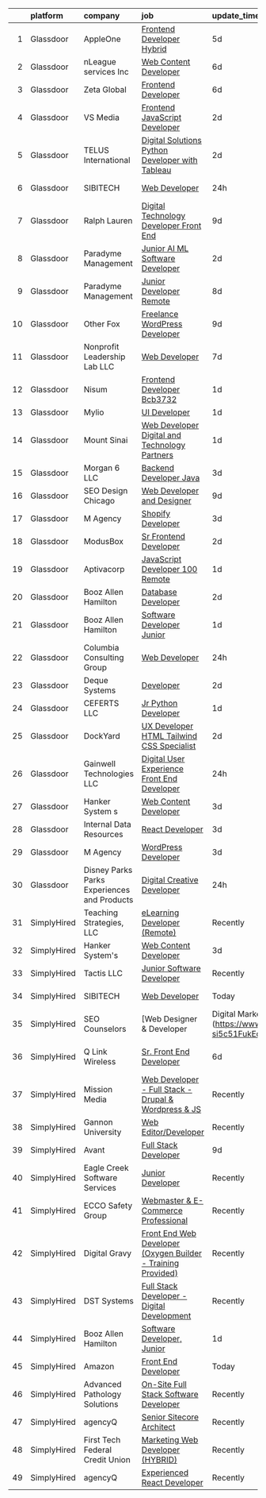 

|    | platform    | company                                      | job                                                                                                                                                                                                                                                                                                                                                                                                                                                                                                                                                                                                                                                                                                                                                                                                                                                                                                                                    | update_time   | location                          |
|---:|:------------|:---------------------------------------------|:---------------------------------------------------------------------------------------------------------------------------------------------------------------------------------------------------------------------------------------------------------------------------------------------------------------------------------------------------------------------------------------------------------------------------------------------------------------------------------------------------------------------------------------------------------------------------------------------------------------------------------------------------------------------------------------------------------------------------------------------------------------------------------------------------------------------------------------------------------------------------------------------------------------------------------------|:--------------|:----------------------------------|
|  1 | Glassdoor   | AppleOne                                     | [Frontend Developer   Hybrid  ](https://www.glassdoor.com/partner/jobListing.htm?pos=104&ao=1110586&s=58&guid=000001814c5cb932a9307f3cbbcbd6dc&src=GD_JOB_AD&t=SR&vt=w&ea=1&cs=1_5e5ea262&cb=1654843554625&jobListingId=1007918141484&cpc=3BA4CE39D5B5DEF5&jrtk=3-0-1g565peg6r18u801-1g565pegkmfra800-ad5f0680bb5fd8e8--6NYlbfkN0Akmm0SHSm6KXMG3PLe28cvsql5ALZY-VGg2iXYcU3b0_QqRwb6uEYTLIurolMOrvwOWH5p6QUknwujx03SMWMlcC10KEnRy1UcT4677z3zgg2ulnxwwtCZ_1dIqvfuIhIuK5tOCshydVDLWDzGSBvC-9QeTrrfrhucyyoaTp8k_GZ4bZs6oGKoH7xomWDR3QgG788316auHoVAWoH4u4f7Jfh3ACI6-GIjamzV2FLLdyNdsmv1qPI1YOx-i_0XgZX2LIPNm7DLDUNdWyO__OPM0wSkctMaBHxoQXC25_L059O8UKVGXTfgwpVaqd83gxidlHWKO0XJpBOomGJZSnrc8u218r9DSkXOnOIjml5RoTNBSW8yA4jRyzO48uEjBDb-8pYO2qlJlNn1IkhL6mWpblO64ORjl25VWnWgHWX8PEtaMvKk9NoYWXTD6KeZhe_8sK_L8gbYSd64iOP3p9Xj56e0qGIDwzMuBLWbI5iSfYQsUyzShjXdjDV64fu_TI5Pcu4BcasTkHmDJYYxmgjwyziPdD7wgqQZRZQtgbF0mWtRAzPx0931Wh5k6KHA45s%3D) | 5d            | Rowland Heights, CA               |
|  2 | Glassdoor   | nLeague services Inc                         | [Web Content Developer](https://www.glassdoor.com/partner/jobListing.htm?pos=110&ao=1136043&s=58&guid=000001814c5cb932a9307f3cbbcbd6dc&src=GD_JOB_AD&t=SR&vt=w&ea=1&cs=1_ffead1dd&cb=1654843554625&jobListingId=1007916576869&jrtk=3-0-1g565peg6r18u801-1g565pegkmfra800-df2d8b73c28e92ba-)                                                                                                                                                                                                                                                                                                                                                                                                                                                                                                                                                                                                                                            | 6d            | Atlanta, GA                       |
|  3 | Glassdoor   | Zeta Global                                  | [Frontend Developer](https://www.glassdoor.com/partner/jobListing.htm?pos=122&ao=1136043&s=58&guid=000001814c5cb932a9307f3cbbcbd6dc&src=GD_JOB_AD&t=SR&vt=w&ea=1&cs=1_2deba26f&cb=1654843554629&jobListingId=1007916469645&jrtk=3-0-1g565peg6r18u801-1g565pegkmfra800-33182a36cf05e08d-)                                                                                                                                                                                                                                                                                                                                                                                                                                                                                                                                                                                                                                               | 6d            | Boca Raton, FL                    |
|  4 | Glassdoor   | VS Media                                     | [Frontend JavaScript Developer](https://www.glassdoor.com/partner/jobListing.htm?pos=107&ao=1136043&s=58&guid=000001814c5cb932a9307f3cbbcbd6dc&src=GD_JOB_AD&t=SR&vt=w&ea=1&cs=1_8e1a125c&cb=1654843554625&jobListingId=1007922811645&jrtk=3-0-1g565peg6r18u801-1g565pegkmfra800-0e4b54c3b7e2db00-)                                                                                                                                                                                                                                                                                                                                                                                                                                                                                                                                                                                                                                    | 2d            | Westlake Village, Los Angeles, CA |
|  5 | Glassdoor   | TELUS International                          | [Digital Solutions   Python Developer with Tableau](https://www.glassdoor.com/partner/jobListing.htm?pos=106&ao=1136043&s=58&guid=000001814c5cb932a9307f3cbbcbd6dc&src=GD_JOB_AD&t=SR&vt=w&cs=1_3faf25d9&cb=1654843554625&jobListingId=1007924830675&jrtk=3-0-1g565peg6r18u801-1g565pegkmfra800-883079c63bbc85f2-)                                                                                                                                                                                                                                                                                                                                                                                                                                                                                                                                                                                                                     | 2d            | Missouri                          |
|  6 | Glassdoor   | SIBITECH                                     | [Web Developer](https://www.glassdoor.com/partner/jobListing.htm?pos=117&ao=1136043&s=58&guid=000001814c5cb932a9307f3cbbcbd6dc&src=GD_JOB_AD&t=SR&vt=w&ea=1&cs=1_35be1dab&cb=1654843554628&jobListingId=1007929506765&jrtk=3-0-1g565peg6r18u801-1g565pegkmfra800-7df198761e815708-)                                                                                                                                                                                                                                                                                                                                                                                                                                                                                                                                                                                                                                                    | 24h           | Lake Worth, FL                    |
|  7 | Glassdoor   | Ralph Lauren                                 | [Digital Technology Developer  Front End](https://www.glassdoor.com/partner/jobListing.htm?pos=123&ao=1136043&s=58&guid=000001814c5cb932a9307f3cbbcbd6dc&src=GD_JOB_AD&t=SR&vt=w&cs=1_52e53e04&cb=1654843554629&jobListingId=1007906000925&jrtk=3-0-1g565peg6r18u801-1g565pegkmfra800-6777bd7d794dbf41-)                                                                                                                                                                                                                                                                                                                                                                                                                                                                                                                                                                                                                               | 9d            | New York, NY                      |
|  8 | Glassdoor   | Paradyme Management                          | [Junior AI ML Software Developer](https://www.glassdoor.com/partner/jobListing.htm?pos=119&ao=1136043&s=58&guid=000001814c5cb932a9307f3cbbcbd6dc&src=GD_JOB_AD&t=SR&vt=w&cs=1_cc5d616a&cb=1654843554629&jobListingId=1007924803575&jrtk=3-0-1g565peg6r18u801-1g565pegkmfra800-3fa5b2fba5a53a83-)                                                                                                                                                                                                                                                                                                                                                                                                                                                                                                                                                                                                                                       | 2d            | Washington, DC                    |
|  9 | Glassdoor   | Paradyme Management                          | [Junior Developer  Remote ](https://www.glassdoor.com/partner/jobListing.htm?pos=120&ao=1136043&s=58&guid=000001814c5cb932a9307f3cbbcbd6dc&src=GD_JOB_AD&t=SR&vt=w&ea=1&cs=1_009bad92&cb=1654843554629&jobListingId=1007909463490&jrtk=3-0-1g565peg6r18u801-1g565pegkmfra800-5912e9fafc5a4ecd-)                                                                                                                                                                                                                                                                                                                                                                                                                                                                                                                                                                                                                                        | 8d            | Suitland, MD                      |
| 10 | Glassdoor   | Other Fox                                    | [Freelance WordPress Developer](https://www.glassdoor.com/partner/jobListing.htm?pos=109&ao=1136043&s=58&guid=000001814c5cb932a9307f3cbbcbd6dc&src=GD_JOB_AD&t=SR&vt=w&ea=1&cs=1_60c382cc&cb=1654843554625&jobListingId=1007905093924&jrtk=3-0-1g565peg6r18u801-1g565pegkmfra800-b4c1d5e54a5a971a-)                                                                                                                                                                                                                                                                                                                                                                                                                                                                                                                                                                                                                                    | 9d            | Remote                            |
| 11 | Glassdoor   | Nonprofit Leadership Lab LLC                 | [Web Developer](https://www.glassdoor.com/partner/jobListing.htm?pos=111&ao=1136043&s=58&guid=000001814c5cb932a9307f3cbbcbd6dc&src=GD_JOB_AD&t=SR&vt=w&ea=1&cs=1_be2efc87&cb=1654843554626&jobListingId=1007913723710&jrtk=3-0-1g565peg6r18u801-1g565pegkmfra800-3711d8cac62ec297-)                                                                                                                                                                                                                                                                                                                                                                                                                                                                                                                                                                                                                                                    | 7d            | Remote                            |
| 12 | Glassdoor   | Nisum                                        | [Frontend Developer Bcb3732](https://www.glassdoor.com/partner/jobListing.htm?pos=121&ao=1136043&s=58&guid=000001814c5cb932a9307f3cbbcbd6dc&src=GD_JOB_AD&t=SR&vt=w&cs=1_fd508a56&cb=1654843554629&jobListingId=1007926633307&jrtk=3-0-1g565peg6r18u801-1g565pegkmfra800-29eec15869f03da0-)                                                                                                                                                                                                                                                                                                                                                                                                                                                                                                                                                                                                                                            | 1d            | Alaska                            |
| 13 | Glassdoor   | Mylio                                        | [UI Developer](https://www.glassdoor.com/partner/jobListing.htm?pos=126&ao=1136043&s=58&guid=000001814c5cb932a9307f3cbbcbd6dc&src=GD_JOB_AD&t=SR&vt=w&ea=1&cs=1_aab899e6&cb=1654843554629&jobListingId=1007927018719&jrtk=3-0-1g565peg6r18u801-1g565pegkmfra800-412f8847320d305e-)                                                                                                                                                                                                                                                                                                                                                                                                                                                                                                                                                                                                                                                     | 1d            | Remote                            |
| 14 | Glassdoor   | Mount Sinai                                  | [Web Developer   Digital and Technology Partners](https://www.glassdoor.com/partner/jobListing.htm?pos=129&ao=1136043&s=58&guid=000001814c5cb932a9307f3cbbcbd6dc&src=GD_JOB_AD&t=SR&vt=w&cs=1_877312c2&cb=1654843554630&jobListingId=1007925649087&jrtk=3-0-1g565peg6r18u801-1g565pegkmfra800-71f5f569841bd8d6-)                                                                                                                                                                                                                                                                                                                                                                                                                                                                                                                                                                                                                       | 1d            | New York, NY                      |
| 15 | Glassdoor   | Morgan 6  LLC                                | [Backend Developer  Java ](https://www.glassdoor.com/partner/jobListing.htm?pos=127&ao=1136043&s=58&guid=000001814c5cb932a9307f3cbbcbd6dc&src=GD_JOB_AD&t=SR&vt=w&ea=1&cs=1_ed88cd4e&cb=1654843554630&jobListingId=1007921847733&jrtk=3-0-1g565peg6r18u801-1g565pegkmfra800-ec36b37913a5c1f3-)                                                                                                                                                                                                                                                                                                                                                                                                                                                                                                                                                                                                                                         | 3d            | Remote                            |
| 16 | Glassdoor   | SEO Design Chicago                           | [Web Developer and Designer](https://www.glassdoor.com/partner/jobListing.htm?pos=113&ao=1136043&s=58&guid=000001814c5cb932a9307f3cbbcbd6dc&src=GD_JOB_AD&t=SR&vt=w&ea=1&cs=1_5e5ad9e5&cb=1654843554626&jobListingId=1007905745551&jrtk=3-0-1g565peg6r18u801-1g565pegkmfra800-edb5c12235ecbca6-)                                                                                                                                                                                                                                                                                                                                                                                                                                                                                                                                                                                                                                       | 9d            | Remote                            |
| 17 | Glassdoor   | M Agency                                     | [Shopify Developer](https://www.glassdoor.com/partner/jobListing.htm?pos=108&ao=1136043&s=58&guid=000001814c5cb932a9307f3cbbcbd6dc&src=GD_JOB_AD&t=SR&vt=w&ea=1&cs=1_37b8ce2e&cb=1654843554625&jobListingId=1007921144544&jrtk=3-0-1g565peg6r18u801-1g565pegkmfra800-f8992ff1960ade37-)                                                                                                                                                                                                                                                                                                                                                                                                                                                                                                                                                                                                                                                | 3d            | Remote                            |
| 18 | Glassdoor   | ModusBox                                     | [Sr  Frontend Developer](https://www.glassdoor.com/partner/jobListing.htm?pos=118&ao=1136043&s=58&guid=000001814c5cb932a9307f3cbbcbd6dc&src=GD_JOB_AD&t=SR&vt=w&ea=1&cs=1_bfcf1eef&cb=1654843554629&jobListingId=1007923370430&jrtk=3-0-1g565peg6r18u801-1g565pegkmfra800-b147334c3eebce87-)                                                                                                                                                                                                                                                                                                                                                                                                                                                                                                                                                                                                                                           | 2d            | Seattle, WA                       |
| 19 | Glassdoor   | Aptivacorp                                   | [JavaScript Developer  100  Remote ](https://www.glassdoor.com/partner/jobListing.htm?pos=114&ao=1136043&s=58&guid=000001814c5cb932a9307f3cbbcbd6dc&src=GD_JOB_AD&t=SR&vt=w&ea=1&cs=1_bed75a4d&cb=1654843554626&jobListingId=1007926043952&jrtk=3-0-1g565peg6r18u801-1g565pegkmfra800-abe893e1316be83a-)                                                                                                                                                                                                                                                                                                                                                                                                                                                                                                                                                                                                                               | 1d            | Remote                            |
| 20 | Glassdoor   | Booz Allen Hamilton                          | [Database Developer](https://www.glassdoor.com/partner/jobListing.htm?pos=125&ao=1136043&s=58&guid=000001814c5cb932a9307f3cbbcbd6dc&src=GD_JOB_AD&t=SR&vt=w&cs=1_48e5ec0b&cb=1654843554629&jobListingId=1007924734154&jrtk=3-0-1g565peg6r18u801-1g565pegkmfra800-2547a0442a5df011-)                                                                                                                                                                                                                                                                                                                                                                                                                                                                                                                                                                                                                                                    | 2d            | Orlando, FL                       |
| 21 | Glassdoor   | Booz Allen Hamilton                          | [Software Developer  Junior](https://www.glassdoor.com/partner/jobListing.htm?pos=105&ao=1136043&s=58&guid=000001814c5cb932a9307f3cbbcbd6dc&src=GD_JOB_AD&t=SR&vt=w&cs=1_3f0e735c&cb=1654843554625&jobListingId=1007926563319&jrtk=3-0-1g565peg6r18u801-1g565pegkmfra800-a872dfeca8880ba0-)                                                                                                                                                                                                                                                                                                                                                                                                                                                                                                                                                                                                                                            | 1d            | Charleston, SC                    |
| 22 | Glassdoor   | Columbia Consulting Group                    | [Web Developer](https://www.glassdoor.com/partner/jobListing.htm?pos=102&ao=1110586&s=58&guid=000001814c5cb932a9307f3cbbcbd6dc&src=GD_JOB_AD&t=SR&vt=w&ea=1&cs=1_2e4e685f&cb=1654843554625&jobListingId=1007929113396&cpc=9908D8D4413DBB8A&jrtk=3-0-1g565peg6r18u801-1g565pegkmfra800-f155e7585c82acc5--6NYlbfkN0B1363in7eJgJupkTXwMTOr35iBh20jqkFogNbiH8_ToOqKic01M8CYQ8LmKSt0_Zopmo4uvrAypC1xAarCLBENyBpR3nE9j7Jovmq3AjrQFv7WAe2-VJZQpThZqPq1ueQ5e_E6PR20uN4HqiUOwC9oxug4TzUkWudLCfteuT8MN2OjLqWE8QvswxunubXtTbmtZQvHREeNAtXnvVET6bsk7AX-pmc29MR4WqfTqqXRO130gVD2qOIaoxELJMULjI7LE_U7-AdZzLXae--uULmcceSDiFIuzzM2T74T_PkoZAPufhNRe--cWdDACKTQrTIBkov3lXCqKbBW-ar53H2ZrW47t32OgtWi3T0f_j8KlO_5Fn76QIhypiXkW93RmUY9yQH7qkE5OcyOpXYDOW4y7hcsH-cmd9D9maSNLQLK7xQicOpx-Y_32JOe6x-Yw-avK1eC3MnBOP6PaopkhHO4mqy2SLD9T3O99yUm_zkO0fu7ZMUrgNZ9mp3CVljOQ_g%3D)                                                                                 | 24h           | Remote                            |
| 23 | Glassdoor   | Deque Systems                                | [Developer](https://www.glassdoor.com/partner/jobListing.htm?pos=130&ao=1136043&s=58&guid=000001814c5cb932a9307f3cbbcbd6dc&src=GD_JOB_AD&t=SR&vt=w&ea=1&cs=1_5dff5d56&cb=1654843554630&jobListingId=1007924412605&jrtk=3-0-1g565peg6r18u801-1g565pegkmfra800-fb78353a39c55e31-)                                                                                                                                                                                                                                                                                                                                                                                                                                                                                                                                                                                                                                                        | 2d            | Remote                            |
| 24 | Glassdoor   | CEFERTS LLC                                  | [Jr  Python Developer](https://www.glassdoor.com/partner/jobListing.htm?pos=112&ao=1136043&s=58&guid=000001814c5cb932a9307f3cbbcbd6dc&src=GD_JOB_AD&t=SR&vt=w&ea=1&cs=1_bf2ce7e4&cb=1654843554626&jobListingId=1007926198015&jrtk=3-0-1g565peg6r18u801-1g565pegkmfra800-8cf0c675ec987d1a-)                                                                                                                                                                                                                                                                                                                                                                                                                                                                                                                                                                                                                                             | 1d            | New York, NY                      |
| 25 | Glassdoor   | DockYard                                     | [UX Developer  HTML   Tailwind CSS Specialist ](https://www.glassdoor.com/partner/jobListing.htm?pos=115&ao=1136043&s=58&guid=000001814c5cb932a9307f3cbbcbd6dc&src=GD_JOB_AD&t=SR&vt=w&ea=1&cs=1_7c3fbec1&cb=1654843554626&jobListingId=1007924714041&jrtk=3-0-1g565peg6r18u801-1g565pegkmfra800-f5eff575b8d6baa9-)                                                                                                                                                                                                                                                                                                                                                                                                                                                                                                                                                                                                                    | 2d            | Remote                            |
| 26 | Glassdoor   | Gainwell Technologies LLC                    | [Digital User Experience Front End Developer](https://www.glassdoor.com/partner/jobListing.htm?pos=128&ao=1136043&s=58&guid=000001814c5cb932a9307f3cbbcbd6dc&src=GD_JOB_AD&t=SR&vt=w&cs=1_8d482cfc&cb=1654843554630&jobListingId=1007929900589&jrtk=3-0-1g565peg6r18u801-1g565pegkmfra800-de9863a1b8de998b-)                                                                                                                                                                                                                                                                                                                                                                                                                                                                                                                                                                                                                           | 24h           | Texas                             |
| 27 | Glassdoor   | Hanker System s                              | [Web Content Developer](https://www.glassdoor.com/partner/jobListing.htm?pos=124&ao=1136043&s=58&guid=000001814c5cb932a9307f3cbbcbd6dc&src=GD_JOB_AD&t=SR&vt=w&ea=1&cs=1_ef724da3&cb=1654843554629&jobListingId=1007920966722&jrtk=3-0-1g565peg6r18u801-1g565pegkmfra800-4bd204d5999c692c-)                                                                                                                                                                                                                                                                                                                                                                                                                                                                                                                                                                                                                                            | 3d            | Remote                            |
| 28 | Glassdoor   | Internal Data Resources                      | [React Developer](https://www.glassdoor.com/partner/jobListing.htm?pos=103&ao=1110586&s=58&guid=000001814c5cb932a9307f3cbbcbd6dc&src=GD_JOB_AD&t=SR&vt=w&ea=1&cs=1_85413722&cb=1654843554625&jobListingId=1007920672407&cpc=1CBFC3E34E2A31FF&jrtk=3-0-1g565peg6r18u801-1g565pegkmfra800-5dcb135344dca990--6NYlbfkN0D-IIHpRgNhhiguU_t6VlqfhfFf3-SclHiEW6RanCpGL0AEnsnTmiX299MBfDVxpfonlLJIErIw2X0qYsZ3sj46P2xdsaJn_dgoCuM7mFji_HnIN51k880QBKhmY9YuBguG8eGCB-sei-HOSp9DnXIg95QMVjlnXXMXCsx2w5q-RyutOAwx302P5mOy3iwuNMQlKsNt0hJofsFOJU41bgB4Q6iqPOBn6hlw5WtCElIeztcjxx4a4DxpcwHAQkkAe0G8VfsYQINJZrdYteXqZszu0CFQrFVvxcjPJr5_sAgceq_4qWmkjI1sHhOwQ2z9iODTZElyuo4fCs_VsGhNxH5qEYBsLoRdCSyQs-A0qQpGt0leJGnuQnsouj2FeqmEXUtBzeKA2EFGmsE_aZ06zaovHpy2WDCxRBJlWYw9AoyzoUdvQAO60nq6JQeS5fICX63VW16-Ztru1rb_FDYBTBMuCig7fc2F9-uRDUzJvnO-AxdIHS2rae3EMjguWoqsIrM%3D)                                                                               | 3d            | Addison, TX                       |
| 29 | Glassdoor   | M Agency                                     | [WordPress Developer](https://www.glassdoor.com/partner/jobListing.htm?pos=116&ao=1136043&s=58&guid=000001814c5cb932a9307f3cbbcbd6dc&src=GD_JOB_AD&t=SR&vt=w&ea=1&cs=1_9471bd34&cb=1654843554626&jobListingId=1007921158486&jrtk=3-0-1g565peg6r18u801-1g565pegkmfra800-6f125786746f4e06-)                                                                                                                                                                                                                                                                                                                                                                                                                                                                                                                                                                                                                                              | 3d            | Remote                            |
| 30 | Glassdoor   | Disney Parks Parks  Experiences and Products | [Digital Creative Developer](https://www.glassdoor.com/partner/jobListing.htm?pos=101&ao=1110586&s=58&guid=000001814c5cb932a9307f3cbbcbd6dc&src=GD_JOB_AD&t=SR&vt=w&cs=1_8f6a83b1&cb=1654843554624&jobListingId=1007930245837&cpc=451933188B21919D&jrtk=3-0-1g565peg6r18u801-1g565pegkmfra800-a07ec686d5dc4932--6NYlbfkN0DAFTyt7pbDCC2JPO79CSdi1dIb81yjczP5qsKcZIxgiRd1qisRd4re16D_VG3-wzWE0TRV-qtevl7u-jnbabedZFChUQ8cy7SISUX443P7jaksC6QRJOnabOmrTwPtjylIpBuGefcYyVDshK-Dq-fOmcbIB5TfAbVKzfHQr2oDNqk8kxleG3H-HK5wdEofe2UE7GI4rSuH1jiHb93aZPsQElOS1uR1Ug1l1M-pCUEyahwJjnxUQJo22WOiatxfY-GZRps44EOadTkuIM93anB-rpxDOFYFU7qFFmSiSErLu6WgjOshXDQkqmqhFYtx2Y-97nRITIgIkH2p1PaSy62bfdEOFqx6jOeB3NyT0fbBsTqd9mgzeOtj7em39knM3536R9tf5QySdK1RNY8XZMd4kotZwrw_Y2INBmzBXV9BGjIxklEwQa9AEZ1JBcoLKXKFE_rEsbkfzw%3D%3D)                                                                                                                           | 24h           | Lovejoy, GA                       |
| 31 | SimplyHired | Teaching Strategies, LLC                     | [eLearning Developer (Remote)](https://www.simplyhired.com/job/x-qvxvMVh8sk8yEQEKcca5fJT6zpOATomWcFjFqFLqI5zXK7KkuNAA?q=digital+developer)                                                                                                                                                                                                                                                                                                                                                                                                                                                                                                                                                                                                                                                                                                                                                                                             | Recently      | Remote                            |
| 32 | SimplyHired | Hanker System's                              | [Web Content Developer](https://www.simplyhired.com/job/A4nFnpC7czExASKBLKIypVEuSnGIyZz2qXe1GRoCKe927sssPI57KA?q=digital+developer)                                                                                                                                                                                                                                                                                                                                                                                                                                                                                                                                                                                                                                                                                                                                                                                                    | 3d            | Remote                            |
| 33 | SimplyHired | Tactis LLC                                   | [Junior Software Developer](https://www.simplyhired.com/job/XXmovaaTQq2qh5X1HvCSueBEEi2whzR5IvNa2CChnj6BD7l1JxixTA?q=digital+developer)                                                                                                                                                                                                                                                                                                                                                                                                                                                                                                                                                                                                                                                                                                                                                                                                | Recently      | Remote                            |
| 34 | SimplyHired | SIBITECH                                     | [Web Developer](https://www.simplyhired.com/job/dkfUP9VS1WMDQt5gawH2EWhyltsS4uWHTbee8XVDFiGcb7t0l_BH9g?q=digital+developer)                                                                                                                                                                                                                                                                                                                                                                                                                                                                                                                                                                                                                                                                                                                                                                                                            | Today         | Lake Worth, FL                    |
| 35 | SimplyHired | SEO Counselors                               | [Web Designer & Developer| Digital Marketing Agency](https://www.simplyhired.com/job/rgFFZU_eU17JyKrup8qjsiB_Fj-si5c51FukEqZ9COdEOePMHUUYCA?q=digital+developer)                                                                                                                                                                                                                                                                                                                                                                                                                                                                                                                                                                                                                                                                                                                                                                       | 4d            | Bentonville, AR                   |
| 36 | SimplyHired | Q Link Wireless                              | [Sr. Front End Developer](https://www.simplyhired.com/job/ONTtR1wl0c2Kap2cZCbTFoVrKpL3NMwH9sdJRlEFYRe-XD0sMsQnEA?q=digital+developer)                                                                                                                                                                                                                                                                                                                                                                                                                                                                                                                                                                                                                                                                                                                                                                                                  | 6d            | Fort Lauderdale, FL               |
| 37 | SimplyHired | Mission Media                                | [Web Developer - Full Stack - Drupal & Wordpress & JS](https://www.simplyhired.com/job/N4P2Hv7GRFisaAyKbd0NmcljMXKV-SOMsvlU8adrqXHUTHqc1DSDUQ?q=digital+developer)                                                                                                                                                                                                                                                                                                                                                                                                                                                                                                                                                                                                                                                                                                                                                                     | Recently      | Baltimore, MD                     |
| 38 | SimplyHired | Gannon University                            | [Web Editor/Developer](https://www.simplyhired.com/job/Nu6lxjbdtLcek8pLhfyDtbTTHU-wUwYs2Ld-ktcqj-xt3qKoljvt-Q?q=digital+developer)                                                                                                                                                                                                                                                                                                                                                                                                                                                                                                                                                                                                                                                                                                                                                                                                     | Recently      | Erie, PA                          |
| 39 | SimplyHired | Avant                                        | [Full Stack Developer](https://www.simplyhired.com/job/sHFHvJM72J9rwUKJrMp9B-xzPWYxISZHug6Fx6iDRAqX3vmiy63i0g?q=digital+developer)                                                                                                                                                                                                                                                                                                                                                                                                                                                                                                                                                                                                                                                                                                                                                                                                     | 9d            | Remote                            |
| 40 | SimplyHired | Eagle Creek Software Services                | [Junior Developer](https://www.simplyhired.com/job/KXG7RA3hYjteaWQUM-0Q0QzV6FBG-jZmytf7KuyNzpvMxpMJfzCGCw?q=digital+developer)                                                                                                                                                                                                                                                                                                                                                                                                                                                                                                                                                                                                                                                                                                                                                                                                         | Recently      | Statesboro, GA +126 locations     |
| 41 | SimplyHired | ECCO Safety Group                            | [Webmaster & E-Commerce Professional](https://www.simplyhired.com/job/Eis_eQzujD-0VqGd4cWH7_Zog5RuoP6kJescPkierQ7_taP_BL8ylw?q=digital+developer)                                                                                                                                                                                                                                                                                                                                                                                                                                                                                                                                                                                                                                                                                                                                                                                      | Recently      | Boise, ID                         |
| 42 | SimplyHired | Digital Gravy                                | [Front End Web Developer (Oxygen Builder - Training Provided)](https://www.simplyhired.com/job/WFNUWoaXeifz1jRoSBk5sAK-w2Axyn5ouIkKJCcmG6Uj6C3fkSuR-A?q=digital+developer)                                                                                                                                                                                                                                                                                                                                                                                                                                                                                                                                                                                                                                                                                                                                                             | Recently      | United States                     |
| 43 | SimplyHired | DST Systems                                  | [Full Stack Developer - Digital Development](https://www.simplyhired.com/job/Uur-ibjvDBOBWGbExPB83dO8zL2Q6JgPBaoDBpdVzTaIkgBCPl0iww?q=digital+developer)                                                                                                                                                                                                                                                                                                                                                                                                                                                                                                                                                                                                                                                                                                                                                                               | Recently      | Remote                            |
| 44 | SimplyHired | Booz Allen Hamilton                          | [Software Developer, Junior](https://www.simplyhired.com/job/jknGeuQ9htajQrydxX5TIJlywuuWLrp6y0jGBKvWNB_sfDDsL6V84w?q=digital+developer)                                                                                                                                                                                                                                                                                                                                                                                                                                                                                                                                                                                                                                                                                                                                                                                               | 1d            | Charleston, SC +6 locations       |
| 45 | SimplyHired | Amazon                                       | [Front End Developer](https://www.simplyhired.com/job/Utq7iyjiFMQBvhfdFx1ylpcrgvXzNiqkhVmr4RyVgBYaa4FFopdhcQ?q=digital+developer)                                                                                                                                                                                                                                                                                                                                                                                                                                                                                                                                                                                                                                                                                                                                                                                                      | Today         | Seattle, WA                       |
| 46 | SimplyHired | Advanced Pathology Solutions                 | [On-Site Full Stack Software Developer](https://www.simplyhired.com/job/8yzpi9euvzK_NQ3ePQqMs4xJmqpTN4tCdwGm0rjm6avcYH8_J_pPLA?q=digital+developer)                                                                                                                                                                                                                                                                                                                                                                                                                                                                                                                                                                                                                                                                                                                                                                                    | Recently      | North Little Rock, AR             |
| 47 | SimplyHired | agencyQ                                      | [Senior Sitecore Architect](https://www.simplyhired.com/job/R2QlpVjc-O74SnpsDE3n2gAwdZjKN0i2yFklUU9k7DMNUizUgp8Kzw?q=digital+developer)                                                                                                                                                                                                                                                                                                                                                                                                                                                                                                                                                                                                                                                                                                                                                                                                | Recently      | Remote                            |
| 48 | SimplyHired | First Tech Federal Credit Union              | [Marketing Web Developer (HYBRID)](https://www.simplyhired.com/job/l5olWCdYRGVjW1pDqiuRy0gJpma5yk15UiUZkH4tu620JbxKLs1s0g?q=digital+developer)                                                                                                                                                                                                                                                                                                                                                                                                                                                                                                                                                                                                                                                                                                                                                                                         | Recently      | Hillsboro, OR                     |
| 49 | SimplyHired | agencyQ                                      | [Experienced React Developer](https://www.simplyhired.com/job/DIZ7VJ3Gxf8mOjogMOJwsxhBhFDehmz2FMiBZlUcSDM9x827OsNNOA?q=digital+developer)                                                                                                                                                                                                                                                                                                                                                                                                                                                                                                                                                                                                                                                                                                                                                                                              | Recently      | Bethesda, MD                      |